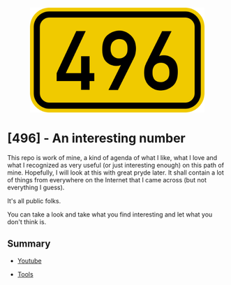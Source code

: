 
<p align="center">
<img src="/ressources/496.png" alt="drawing" style="width:400px;"/>
</p>

# [496] - An interesting number

This repo is work of mine, a kind of agenda of what I like, what I love and what I recognized as very useful (or just interesting enough) on this path of mine. Hopefully, I will look at this with great pryde later. It shall contain a lot of things from everywhere on the Internet that I came across (but not everything I guess).



It's all public folks.


You can take a look and take what you find interesting and let what you don't think is.

## Summary

* [Youtube](https://github.com/nprime496/nprime-overview/tree/main/youtube)

* [Tools](https://github.com/nprime496/nprime-overview/tree/main/tools)




